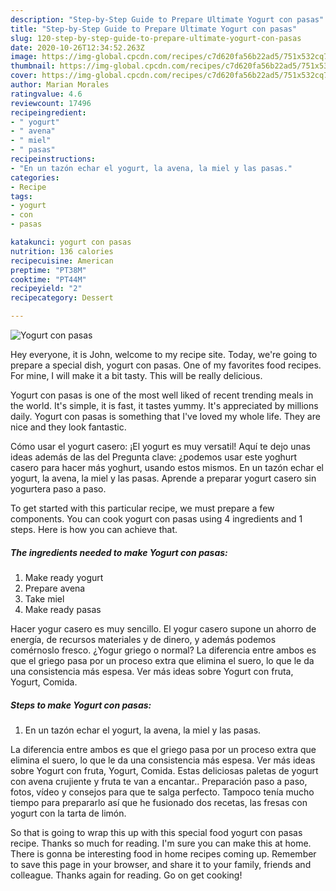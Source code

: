 ```yaml
---
description: "Step-by-Step Guide to Prepare Ultimate Yogurt con pasas"
title: "Step-by-Step Guide to Prepare Ultimate Yogurt con pasas"
slug: 120-step-by-step-guide-to-prepare-ultimate-yogurt-con-pasas
date: 2020-10-26T12:34:52.263Z
image: https://img-global.cpcdn.com/recipes/c7d620fa56b22ad5/751x532cq70/yogurt-con-pasas-foto-principal.jpg
thumbnail: https://img-global.cpcdn.com/recipes/c7d620fa56b22ad5/751x532cq70/yogurt-con-pasas-foto-principal.jpg
cover: https://img-global.cpcdn.com/recipes/c7d620fa56b22ad5/751x532cq70/yogurt-con-pasas-foto-principal.jpg
author: Marian Morales
ratingvalue: 4.6
reviewcount: 17496
recipeingredient:
- " yogurt"
- " avena"
- " miel"
- " pasas"
recipeinstructions:
- "En un tazón echar el yogurt, la avena, la miel y las pasas."
categories:
- Recipe
tags:
- yogurt
- con
- pasas

katakunci: yogurt con pasas 
nutrition: 136 calories
recipecuisine: American
preptime: "PT38M"
cooktime: "PT44M"
recipeyield: "2"
recipecategory: Dessert

---
```



![Yogurt con pasas](https://img-global.cpcdn.com/recipes/c7d620fa56b22ad5/751x532cq70/yogurt-con-pasas-foto-principal.jpg)

Hey everyone, it is John, welcome to my recipe site. Today, we're going to prepare a special dish, yogurt con pasas. One of my favorites food recipes. For mine, I will make it a bit tasty. This will be really delicious.

Yogurt con pasas is one of the most well liked of recent trending meals in the world. It's simple, it is fast, it tastes yummy. It's appreciated by millions daily. Yogurt con pasas is something that I've loved my whole life. They are nice and they look fantastic.

Cómo usar el yogurt casero: ¡El yogurt es muy versatil! Aquí te dejo unas ideas además de las del Pregunta clave: ¿podemos usar este yoghurt casero para hacer más yoghurt, usando estos mismos. En un tazón echar el yogurt, la avena, la miel y las pasas. Aprende a preparar yogurt casero sin yogurtera paso a paso.


To get started with this particular recipe, we must prepare a few components. You can cook yogurt con pasas using 4 ingredients and 1 steps. Here is how you can achieve that.

<!--inarticleads1-->

##### The ingredients needed to make Yogurt con pasas:

1. Make ready  yogurt
1. Prepare  avena
1. Take  miel
1. Make ready  pasas


Hacer yogur casero es muy sencillo. El yogur casero supone un ahorro de energía, de recursos materiales y de dinero, y además podemos comérnoslo fresco. ¿Yogur griego o normal? La diferencia entre ambos es que el griego pasa por un proceso extra que elimina el suero, lo que le da una consistencia más espesa. Ver más ideas sobre Yogurt con fruta, Yogurt, Comida. 

<!--inarticleads2-->

##### Steps to make Yogurt con pasas:

1. En un tazón echar el yogurt, la avena, la miel y las pasas.


La diferencia entre ambos es que el griego pasa por un proceso extra que elimina el suero, lo que le da una consistencia más espesa. Ver más ideas sobre Yogurt con fruta, Yogurt, Comida. Estas deliciosas paletas de yogurt con avena crujiente y fruta te van a encantar.. Preparación paso a paso, fotos, vídeo y consejos para que te salga perfecto. Tampoco tenía mucho tiempo para prepararlo así que he fusionado dos recetas, las fresas con yogurt con la tarta de limón. 

So that is going to wrap this up with this special food yogurt con pasas recipe. Thanks so much for reading. I'm sure you can make this at home. There is gonna be interesting food in home recipes coming up. Remember to save this page in your browser, and share it to your family, friends and colleague. Thanks again for reading. Go on get cooking!
